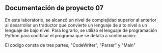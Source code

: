 ## Documentación de proyecto 07

En este laboratorio, se alcanzó un nivel de complejidad superior al anterior al desarrollar un traductor que convierte un lenguaje de alto nivel a un lenguaje de bajo nivel. Para lograrlo, se utilizó el lenguaje de programación Python para codificar el programa que se detalla a continuación:

El codigo consta de tres partes, "CodeWriter", "Parser" y "Main"
